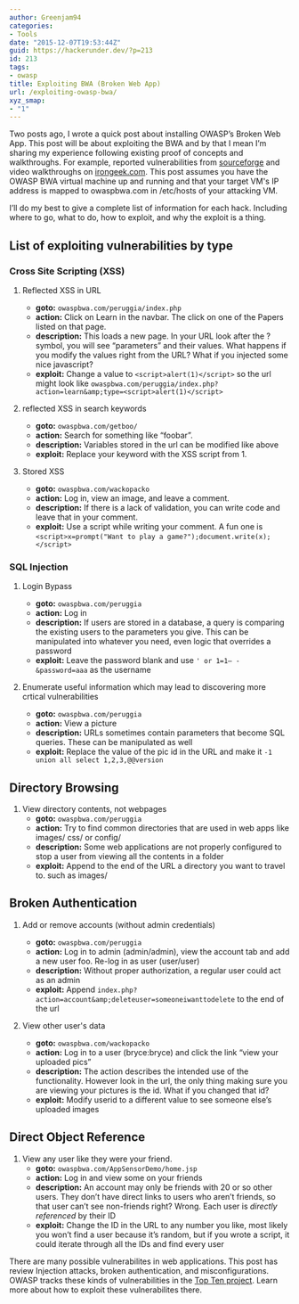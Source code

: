 ```yaml
---
author: Greenjam94
categories:
- Tools
date: "2015-12-07T19:53:44Z"
guid: https://hackerunder.dev/?p=213
id: 213
tags:
- owasp
title: Exploiting BWA (Broken Web App)
url: /exploiting-owasp-bwa/
xyz_smap:
- "1"
---
```


Two posts ago, I wrote a quick post about  installing OWASP’s Broken Web App.
This post will be about exploiting the BWA and by that I mean I’m sharing my experience following existing proof of concepts and walkthroughs. For example, reported vulnerabilities from [sourceforge](http://sourceforge.net/p/owaspbwa/tickets/?source=navbar) and video walkthroughs on [irongeek.com](http://www.irongeek.com/i.php?page=videos/web-application-pen-testing-tutorials-with-mutillidae). This post assumes you have the OWASP BWA virtual machine up and running and that your target VM's IP address is mapped to owaspbwa.com in /etc/hosts of your attacking VM.

I’ll do my best to give a complete list of information for each hack. Including where to go, what to do, how to exploit, and why the exploit is a thing.

## List of exploiting vulnerabilities by type

### Cross Site Scripting (XSS)

1. Reflected XSS in URL
    - **goto:** `owaspbwa.com/peruggia/index.php`
    - **action:** Click on Learn in the navbar. The click on one of the Papers listed on that page.
    - **description:** This loads a new page. In your URL look after the ? symbol, you will see “parameters” and their values. What happens if you modify the values right from the URL? What if you injected some nice javascript?
    - **exploit:** Change a value to `<script>alert(1)</script>` so the url might look like `owaspbwa.com/peruggia/index.php?action=learn&amp;type=<script>alert(1)</script>`

2. reflected XSS in search keywords
    - **goto:** `owaspbwa.com/getboo/`
    - **action:** Search for something like “foobar”.
    - **description:** Variables stored in the url can be modified like above
    - **exploit:** Replace your keyword with the XSS script from 1.

3. Stored XSS 
    - **goto:** `owaspbwa.com/wackopacko`
    - **action:** Log in, view an image, and leave a comment.
    - **description:** If there is a lack of validation, you can write code and leave that in your comment.
    - **exploit:** Use a script while writing your comment. A fun one is `<script>x=prompt("Want to play a game?");document.write(x);</script>`

### SQL Injection

1. Login Bypass 
    - **goto:** `owaspbwa.com/peruggia`
    - **action:** Log in
    - **description:** If users are stored in a database, a query is comparing the existing users to the parameters you give. This can be manipulated into whatever you need, even logic that overrides a password
    - **exploit:** Leave the password blank and use `' or 1=1– -&password=aaa` as the username

2. Enumerate useful information which may lead to discovering more crtical vulnerabilities  
    - **goto:** `owaspbwa.com/peruggia`
    - **action:** View a picture
    - **description:** URLs sometimes contain parameters that become SQL queries. These can be manipulated as well
    - **exploit:** Replace the value of the pic id in the URL and make it `-1 union all select 1,2,3,@@version`

## Directory Browsing

1. View directory contents, not webpages 
    - **goto:** `owaspbwa.com/peruggia`
    - **action:** Try to find common directories that are used in web apps like images/ css/ or config/
    - **description:** Some web applications are not properly configured to stop a user from viewing all the contents in a folder
    - **exploit:** Append to the end of the URL a directory you want to travel to. such as images/

## Broken Authentication

1. Add or remove accounts (without admin credentials) 
    - **goto:** `owaspbwa.com/peruggia`
    - **action:** Log in to admin (admin/admin), view the account tab and add a new user foo. Re-log in as user (user/user)
    - **description:** Without proper authorization, a regular user could act as an admin
    - **exploit:** Append `index.php?action=account&amp;deleteuser=someoneiwanttodelete` to the end of the url

2. View other user's data 
    - **goto:** `owaspbwa.com/wackopacko`
    - **action:** Log in to a user (bryce:bryce) and click the link “view your uploaded pics”
    - **description:** The action describes the intended use of the functionality. However look in the url, the only thing making sure you are viewing your pictures is the id. What if you changed that id?
    - **exploit:** Modify userid to a different value to see someone else’s uploaded images

## Direct Object Reference

1. View any user like they were your friend. 
    - **goto:** `owaspbwa.com/AppSensorDemo/home.jsp`
    - **action:** Log in and view some on your friends
    - **description:** An account may only be friends with 20 or so other users. They don’t have direct links to users who aren’t friends, so that user can’t see non-friends right? Wrong. Each user is *directly referenced* by their ID
    - **exploit:** Change the ID in the URL to any number you like, most likely you won’t find a user because it’s random, but if you wrote a script, it could iterate through all the IDs and find every user

There are many possible vulnerabilites in web applications. This post has review Injection attacks, broken authentication, and misconfigurations. OWASP tracks these kinds of vulnerabilities in the [Top Ten project](https://owasp.org/www-project-top-ten/). Learn more about how to exploit these vulnerabilites there.